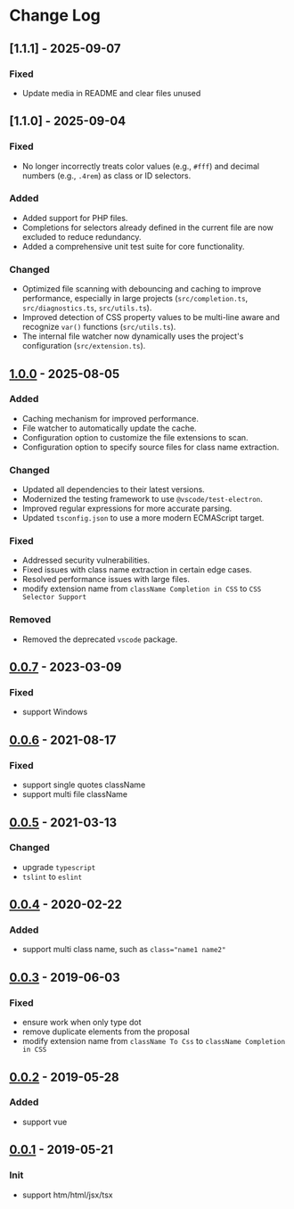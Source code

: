 # Change Log

## [1.1.1] - 2025-09-07

### Fixed

- Update media in README and clear files unused

## [1.1.0] - 2025-09-04

### Fixed

- No longer incorrectly treats color values (e.g., `#fff`) and decimal numbers (e.g., `.4rem`) as class or ID selectors.

### Added

- Added support for PHP files.
- Completions for selectors already defined in the current file are now excluded to reduce redundancy.
- Added a comprehensive unit test suite for core functionality.

### Changed

- Optimized file scanning with debouncing and caching to improve performance, especially in large projects (`src/completion.ts`, `src/diagnostics.ts`, `src/utils.ts`).
- Improved detection of CSS property values to be multi-line aware and recognize `var()` functions (`src/utils.ts`).
- The internal file watcher now dynamically uses the project's configuration (`src/extension.ts`).

## [1.0.0] - 2025-08-05

### Added

- Caching mechanism for improved performance.
- File watcher to automatically update the cache.
- Configuration option to customize the file extensions to scan.
- Configuration option to specify source files for class name extraction.

### Changed

- Updated all dependencies to their latest versions.
- Modernized the testing framework to use `@vscode/test-electron`.
- Improved regular expressions for more accurate parsing.
- Updated `tsconfig.json` to use a more modern ECMAScript target.

### Fixed

- Addressed security vulnerabilities.
- Fixed issues with class name extraction in certain edge cases.
- Resolved performance issues with large files.
- modify extension name from `className Completion in CSS` to `CSS Selector Support`

### Removed

- Removed the deprecated `vscode` package.

## [0.0.7] - 2023-03-09

### Fixed

- support Windows

## [0.0.6] - 2021-08-17

### Fixed

- support single quotes className
- support multi file className

## [0.0.5] - 2021-03-13

### Changed

- upgrade `typescript`
- `tslint` to `eslint`

## [0.0.4] - 2020-02-22

### Added

- support multi class name, such as `class="name1 name2"`

## [0.0.3] - 2019-06-03

### Fixed

- ensure work when only type dot
- remove duplicate elements from the proposal
- modify extension name from `className To Css` to `className Completion in CSS`

## [0.0.2] - 2019-05-28

### Added

- support vue

## [0.0.1] - 2019-05-21

### Init

- support htm/html/jsx/tsx

[1.0.0]: https://github.com/your-username/your-repo/releases/tag/1.0.0
[0.0.7]: https://github.com/zitup/classNameToCss/releases/tag/0.0.7
[0.0.6]: https://github.com/zytjs/classNameToCss/releases/tag/0.0.6
[0.0.5]: https://github.com/zytjs/classNameToCss/releases/tag/0.0.5
[0.0.4]: https://github.com/zytjs/classNameToCss/releases/tag/0.0.4
[0.0.3]: https://github.com/zytjs/classNameToCss/releases/tag/0.0.3
[0.0.2]: https://github.com/zytjs/classNameToCss/releases/tag/0.0.2
[0.0.1]: https://github.com/zytjs/classNameToCss/releases/tag/0.0.1
